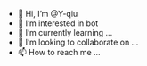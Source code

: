 - 👋 Hi, I’m @Y-qiu
- 👀 I’m interested in bot
- 🌱 I’m currently learning ...
- 💞️ I’m looking to collaborate on ...
- 📫 How to reach me ...

<!---
Y-qiu/Y-qiu is a ✨ special ✨ repository because its `README.md` (this file) appears on your GitHub profile.
You can click the Preview link to take a look at your changes.
--->
